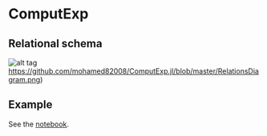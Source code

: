 # ComputExp

## Relational schema

![alt tag]()https://github.com/mohamed82008/ComputExp.jl/blob/master/RelationsDiagram.png)

## Example

See the [notebook](https://github.com/mohamed82008/ComputExp.jl/blob/master/test/TestComputationalExperiments.ipynb).
